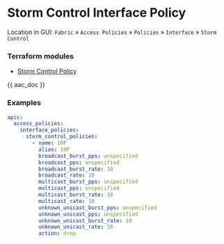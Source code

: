 # Storm Control Interface Policy

Location in GUI:
`Fabric` » `Access Policies` » `Policies` » `Interface` » `Storm Control`

### Terraform modules

* [Storm Control Policy](https://registry.terraform.io/modules/netascode/storm-control-policy/aci/latest)

{{ aac_doc }}
### Examples

```yaml
apic:
  access_policies:
    interface_policies:
      storm_control_policies:
        - name: 10P
          alias: 10P
          broadcast_burst_pps: unspecified
          broadcast_pps: unspecified
          broadcast_burst_rate: 10
          broadcast_rate: 10
          multicast_burst_pps: unspecified
          multicast_pps: unspecified
          multicast_burst_rate: 10
          multicast_rate: 10
          unknown_unicast_burst_pps: unspecified
          unknown_unicast_pps: unspecified
          unknown_unicast_burst_rate: 10
          unknown_unicast_rate: 10
          action: drop
```
